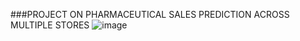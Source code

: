 ###PROJECT ON PHARMACEUTICAL SALES PREDICTION ACROSS MULTIPLE STORES
![image](https://github.com/user-attachments/assets/4a419f37-37c2-4193-b5e8-8cf8c4fda6af)



